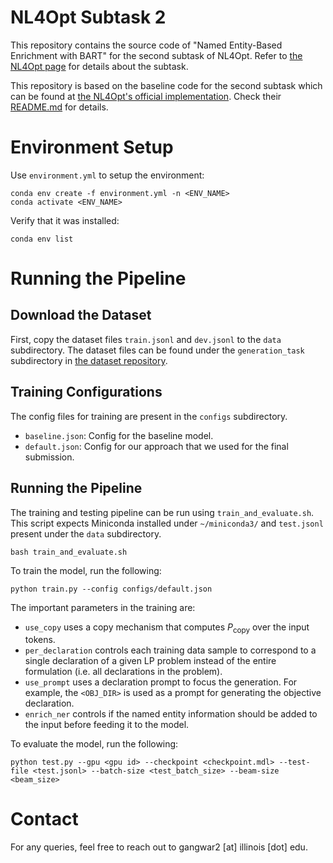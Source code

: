 # NL4Opt Subtask 2
This repository contains the source code of "Named Entity-Based Enrichment with BART" for the second subtask of NL4Opt. Refer to [the NL4Opt page](https://nl4opt.github.io/) for details about the subtask.

This repository is based on the baseline code for the second subtask which can be found at [the NL4Opt's official implementation](https://github.com/nl4opt/nl4opt-subtask2-baseline). Check their [README.md](https://github.com/nl4opt/nl4opt-subtask2-baseline/blob/main/README.md) for details.
# Environment Setup
Use `environment.yml` to setup the environment:

```
conda env create -f environment.yml -n <ENV_NAME>
conda activate <ENV_NAME>
```

Verify that it was installed:
```
conda env list
```

# Running the Pipeline
## Download the Dataset
First, copy the dataset files `train.jsonl` and `dev.jsonl` to the `data` subdirectory. The dataset files can be found under the `generation_task` subdirectory in [the dataset repository](https://github.com/nl4opt/nl4opt-competition).

## Training Configurations
The config files for training are present in the `configs` subdirectory.
- `baseline.json`: Config for the baseline model.
- `default.json`: Config for our approach that we used for the final submission.

## Running the Pipeline
The training and testing pipeline can be run using `train_and_evaluate.sh`. This script expects Miniconda installed under `~/miniconda3/` and `test.jsonl` present under the `data` subdirectory.
```
bash train_and_evaluate.sh
```

To train the model, run the following:
```
python train.py --config configs/default.json
```
The important parameters in the training are:
- `use_copy` uses a copy mechanism that computes $P_\text{copy}$ over the input tokens.
- `per_declaration` controls each training data sample to correspond to a single declaration of a given LP problem instead of the entire formulation (i.e. all declarations in the problem).
- `use_prompt` uses a declaration prompt to focus the generation. For example, the `<OBJ_DIR>` is used as a prompt for generating the objective declaration.
- `enrich_ner` controls if the named entity information should be added to the input before feeding it to the model.

To evaluate the model, run the following:
```
python test.py --gpu <gpu id> --checkpoint <checkpoint.mdl> --test-file <test.jsonl> --batch-size <test_batch_size> --beam-size <beam_size>
```

# Contact
For any queries, feel free to reach out to gangwar2 [at] illinois [dot] edu.